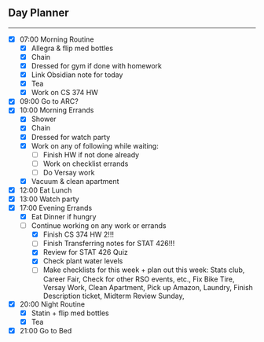 ## Day Planner
---
- [x] 07:00 Morning Routine
	- [x] Allegra & flip med bottles
	- [x] Chain
	- [x] Dressed for gym if done with homework
	- [x] Link Obsidian note for today
	- [x] Tea
	- [x] Work on CS 374 HW
- [x] 09:00 Go to ARC?
- [x] 10:00 Morning Errands
	- [x] Shower
	- [x] Chain
	- [x] Dressed for watch party
	- [x] Work on any of following while waiting:
		- [ ] Finish HW if not done already
		- [ ] Work on checklist errands
		- [ ] Do Versay work
	- [x] Vacuum & clean apartment 
- [x] 12:00 Eat Lunch
- [x] 13:00 Watch party
- [x] 17:00 Evening Errands
	- [x] Eat Dinner if hungry
	- [ ] Continue working on any work or errands
		- [x] Finish CS 374 HW 2!!!
		- [ ] Finish Transferring notes for STAT 426!!!
		- [x] Review for STAT 426 Quiz 
		- [x] Check plant water levels
		- [ ] Make checklists for this week + plan out this week: Stats club, Career Fair, Check for other RSO events, etc., Fix Bike Tire, Versay Work, Clean Apartment, Pick up Amazon, Laundry, Finish Description ticket, Midterm Review Sunday, 
- [x] 20:00 Night Routine
	- [x] Statin + flip med bottles
	- [x] Tea	
- [x] 21:00 Go to Bed